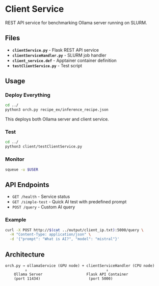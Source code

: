 # Client Service

REST API service for benchmarking Ollama server running on SLURM.

## Files

- **`clientService.py`** - Flask REST API service
- **`clientServiceHandler.py`** - SLURM job handler 
- **`client_service.def`** - Apptainer container definition
- **`testClientService.py`** - Test script

## Usage

### Deploy Everything
```bash
cd ../
python3 orch.py recipe_ex/inference_recipe.json
```
This deploys both Ollama server and client service.

### Test
```bash
cd ../
python3 client/testClientService.py
```

### Monitor
```bash
squeue -u $USER
```

## API Endpoints

- `GET /health` - Service status
- `GET /simple-test` - Quick AI test with predefined prompt
- `POST /query` - Custom AI query

### Example
```bash
curl -X POST http://$(cat ../output/client_ip.txt):5000/query \
  -H "Content-Type: application/json" \
  -d '{"prompt": "What is AI?", "model": "mistral"}'
```

## Architecture

```
orch.py → ollamaService (GPU node) + clientServiceHandler (CPU node)
         ↓                                    ↓
    Ollama Server                    Flask API Container  
    (port 11434)                      (port 5000)
```